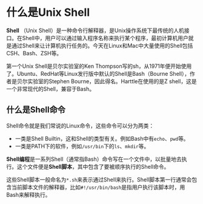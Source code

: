 # 什么是Unix Shell

**Shell** （Unix Shell）是一种命令行解释器，是Unix操作系统下最传统的人机接口。在Shell中，用户可以通过输入程序名称来执行某个程序，最初计算机用户就是通过Shell来让计算机执行任务的。今天在Linux和Mac中大量使用的Shell包括CSH、Bash、ZSH等。

第一个Unix Shell是贝尔实验室的Ken Thompson写的sh，从1971年便开始使用了。Ubuntu、RedHat等Linux发行版中默认的Shell是Bash（Bourne Shell），作者是贝尔实验室的Stephen Bourne，因此得名。Harttle在使用的是Z shell，这是一个非常现代的Shell，兼容于Bash。

## 什么是Shell命令

Shell命令就是我们常说的Linux命令，这些命令可以分为两类：

* 一类是Shell Builtin，这和Shell的类型有关。例如Bash中有`echo`、`pwd`等。
* 一类是PATH下的软件，例如`/usr/bin`下的`ls`、`mkdir`等。

**Shell编程**是一系列Shell（通常指Bash）命令写在一个文件中，以批量地去执行。这个文件便是**Shell脚本**，其中包含了要被顺序执行的Shell命令。

这些Shell脚本一般命名为`*.sh`来表示通过Shell来执行。Shell脚本第一行通常会包含当前脚本文件的解释器，比如`#!/usr/bin/bash`是指用户执行该脚本时，用Bash来解释执行。

